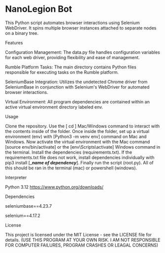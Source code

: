 # NanoLegion Bot

This Python script automates browser interactions using Selenium WebDriver. It spins multiple browser instances attached to separate nodes on a binary tree.

Features

Configuration Management: The data.py file handles configuration variables for each web driver, providing flexibility and ease of management.

Rumble Platform Tasks: The main directory contains Python files responsible for executing tasks on the Rumble platform.

SeleniumBase Integration: Utilizes the undetected Chrome driver from SeleniumBase in conjunction with Selenium's WebDriver for automated browser interactions.

Virtual Environment: All program dependencies are contained within an active virtual environment directory labeled env.

Usage

Clone the repository. Use the [ cd ] Mac/Windows command to interact with the contents inside of the folder. Once inside the folder, set up a virtual environment (env) with [Python3 -m venv env] command on Mac and Windows. Now activate the virtual environment with the Mac command [source env/bin/activate] or the [env\Scripts\activate] Windows command in the terminal. Install the dependencies (requirements.txt). If the requirements.txt file does not work, install dependencies individually with pip3 install [____name of dependency___]. Finally run the script (root.py). All of this should be ran in the terminal (mac) or powershell (windows).

Interpreter

Python 3.12
https://www.python.org/downloads/

Dependencies

seleniumbase==4.23.7

selenium==4.17.2

License

This project is licensed under the MIT License - see the LICENSE file for details.
(USE THIS PROGRAM AT YOUR OWN RISK. I AM NOT RESPONSIBLE FOR COMPUTER FAILURES, PROGRAM CRASHES OR LEAGAL CONCERNS)
